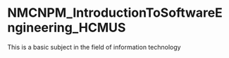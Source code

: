 # NMCNPM_IntroductionToSoftwareEngineering_HCMUS
This is a basic subject in the field of information technology
